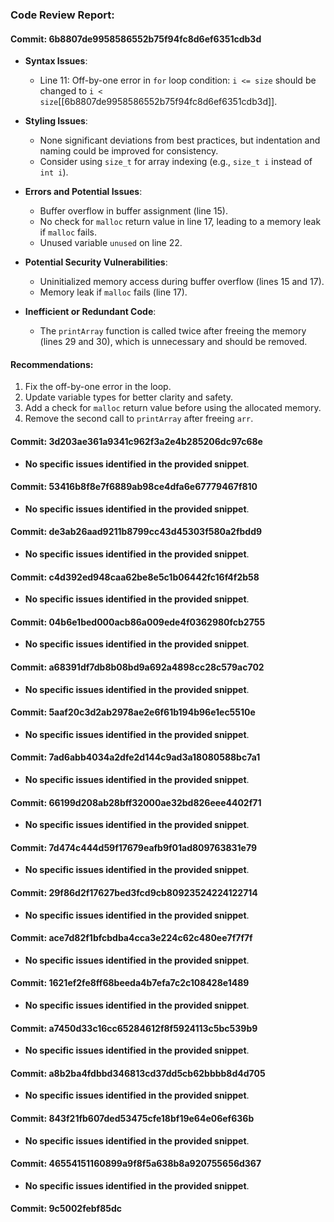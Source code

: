 ### Code Review Report:

#### Commit: 6b8807de9958586552b75f94fc8d6ef6351cdb3d
- **Syntax Issues**:
   - Line 11: Off-by-one error in `for` loop condition: `i <= size` should be changed to `i < size`[[6b8807de9958586552b75f94fc8d6ef6351cdb3d]].

- **Styling Issues**:
   - None significant deviations from best practices, but indentation and naming could be improved for consistency.
   - Consider using `size_t` for array indexing (e.g., `size_t i` instead of `int i`).

- **Errors and Potential Issues**:
   - Buffer overflow in buffer assignment (line 15).
   - No check for `malloc` return value in line 17, leading to a memory leak if `malloc` fails.
   - Unused variable `unused` on line 22.

- **Potential Security Vulnerabilities**:
   - Uninitialized memory access during buffer overflow (lines 15 and 17).
   - Memory leak if `malloc` fails (line 17).

- **Inefficient or Redundant Code**:
   - The `printArray` function is called twice after freeing the memory (lines 29 and 30), which is unnecessary and should be removed.

#### Recommendations:
1. Fix the off-by-one error in the loop.
2. Update variable types for better clarity and safety.
3. Add a check for `malloc` return value before using the allocated memory.
4. Remove the second call to `printArray` after freeing `arr`.

#### Commit: 3d203ae361a9341c962f3a2e4b285206dc97c68e
- **No specific issues identified in the provided snippet**.

#### Commit: 53416b8f8e7f6889ab98ce4dfa6e67779467f810
- **No specific issues identified in the provided snippet**.

#### Commit: de3ab26aad9211b8799cc43d45303f580a2fbdd9
- **No specific issues identified in the provided snippet**.

#### Commit: c4d392ed948caa62be8e5c1b06442fc16f4f2b58
- **No specific issues identified in the provided snippet**.

#### Commit: 04b6e1bed000acb86a009ede4f0362980fcb2755
- **No specific issues identified in the provided snippet**.

#### Commit: a68391df7db8b08bd9a692a4898cc28c579ac702
- **No specific issues identified in the provided snippet**.

#### Commit: 5aaf20c3d2ab2978ae2e6f61b194b96e1ec5510e
- **No specific issues identified in the provided snippet**.

#### Commit: 7ad6abb4034a2dfe2d144c9ad3a18080588bc7a1
- **No specific issues identified in the provided snippet**.

#### Commit: 66199d208ab28bff32000ae32bd826eee4402f71
- **No specific issues identified in the provided snippet**.

#### Commit: 7d474c444d59f17679eafb9f01ad809763831e79
- **No specific issues identified in the provided snippet**.

#### Commit: 29f86d2f17627bed3fcd9cb80923524224122714
- **No specific issues identified in the provided snippet**.

#### Commit: ace7d82f1bfcbdba4cca3e224c62c480ee7f7f7f
- **No specific issues identified in the provided snippet**.

#### Commit: 1621ef2fe8ff68beeda4b7efa7c2c108428e1489
- **No specific issues identified in the provided snippet**.

#### Commit: a7450d33c16cc65284612f8f5924113c5bc539b9
- **No specific issues identified in the provided snippet**.

#### Commit: a8b2ba4fdbbd346813cd37dd5cb62bbbb8d4d705
- **No specific issues identified in the provided snippet**.

#### Commit: 843f21fb607ded53475cfe18bf19e64e06ef636b
- **No specific issues identified in the provided snippet**.

#### Commit: 46554151160899a9f8f5a638b8a920755656d367
- **No specific issues identified in the provided snippet**.

#### Commit: 9c5002febf85dc